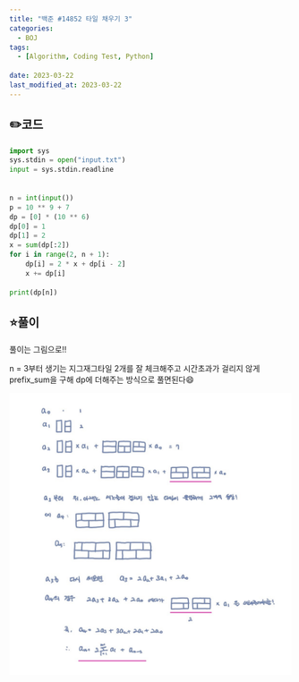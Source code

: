 ```yaml
---
title: "백준 #14852 타일 채우기 3"
categories:
  - BOJ
tags:
  - [Algorithm, Coding Test, Python]

date: 2023-03-22
last_modified_at: 2023-03-22
---
```

## :pencil2:코드

```python
import sys
sys.stdin = open("input.txt")
input = sys.stdin.readline


n = int(input())
p = 10 ** 9 + 7
dp = [0] * (10 ** 6)
dp[0] = 1
dp[1] = 2
x = sum(dp[:2])
for i in range(2, n + 1):
    dp[i] = 2 * x + dp[i - 2]
    x += dp[i]

print(dp[n])

```

## :star:풀이

풀이는 그림으로!! 

n = 3부터 생기는 지그재그타일 2개를 잘 체크해주고 시간초과가 걸리지 않게 prefix_sum을 구해 dp에 더해주는 방식으로 풀면된다:smile:

![14852](/assets/images/captured/14852.jpg)